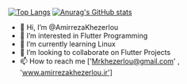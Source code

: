 [![Top Langs](https://github-readme-stats.vercel.app/api/top-langs/?username=AmirrezaKhezerlou)](https://github.com/anuraghazra/github-readme-stats)
[![Anurag's GitHub stats](https://github-readme-stats.vercel.app/api?username=AmirrezaKhezerlou)](https://github.com/anuraghazra/github-readme-stats)


- 👋 Hi, I’m @AmirrezaKhezerlou
- 👀 I’m interested in Flutter Programming
- 🌱 I’m currently learning Linux
- 💞️ I’m looking to collaborate on Flutter Projects
- 📫 How to reach me ['Mrkhezerlou@gmail.com' , 'www.amirrezakhezerlou.ir']

<!---
AmirrezaKhezerlou/AmirrezaKhezerlou is a ✨ special ✨ repository because its `README.md` (this file) appears on your GitHub profile.
You can click the Preview link to take a look at your changes.
--->
